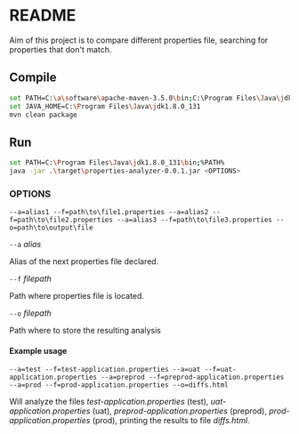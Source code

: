 # README

Aim of this project is to compare different properties file, searching for properties that don't match.

## Compile

```bash
set PATH=C:\a\software\apache-maven-3.5.0\bin;C:\Program Files\Java\jdk1.8.0_131\bin;%PATH%
set JAVA_HOME=C:\Program Files\Java\jdk1.8.0_131
mvn clean package
```

## Run

```bash
set PATH=C:\Program Files\Java\jdk1.8.0_131\bin;%PATH%
java -jar .\target\properties-analyzer-0.0.1.jar <OPTIONS>
```

### OPTIONS

`--a=alias1 --f=path\to\file1.properties --a=alias2 --f=path\to\file2.properties --a=alias3 --f=path\to\file3.properties --o=path\to\output\file`

`--a` _alias_

Alias of the next properties file declared.


`--f` _filepath_

Path where properties file is located.

`--o` _filepath_

Path where to store the resulting analysis

#### Example usage

`--a=test --f=test-application.properties --a=uat --f=uat-application.properties --a=preprod --f=preprod-application.properties --a=prod --f=prod-application.properties --o=diffs.html`

Will analyze the files _test-application.properties_ (test), _uat-application.properties_ (uat), _preprod-application.properties_ (preprod), _prod-application.properties_ (prod), printing the results to file _diffs.html_.